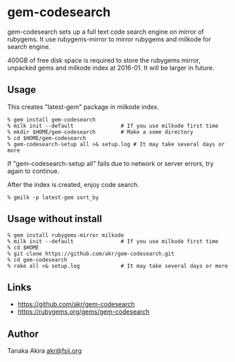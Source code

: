 # gem-codesearch

gem-codesearch sets up a full text code search engine on mirror of rubygems.
It use rubygems-mirror to mirror rubygems and milkode for search engine.

400GB of free disk space is required to store the rubygems mirror,
unpacked gems and milkode index at 2016-01.
It will be larger in future.

## Usage

This creates "latest-gem" package in milkode index.

    % gem install gem-codesearch
    % milk init --default               # If you use milkode first time
    % mkdir $HOME/gem-codesearch        # Make a some directory
    % cd $HOME/gem-codesearch
    % gem-codesearch-setup all >& setup.log # It may take several days or more

If "gem-codesearch-setup all" fails due to network or server errors,
try again to continue.

After the index is created, enjoy code search.

    % gmilk -p latest-gem sort_by

## Usage without install

    % gem install rubygems-mirror milkode
    % milk init --default               # If you use milkode first time
    % cd $HOME
    % git clone https://github.com/akr/gem-codesearch.git
    % cd gem-codesearch
    % rake all >& setup.log             # It may take several days or more

## Links

- https://github.com/akr/gem-codesearch
- https://rubygems.org/gems/gem-codesearch

## Author

Tanaka Akira
akr@fsij.org

